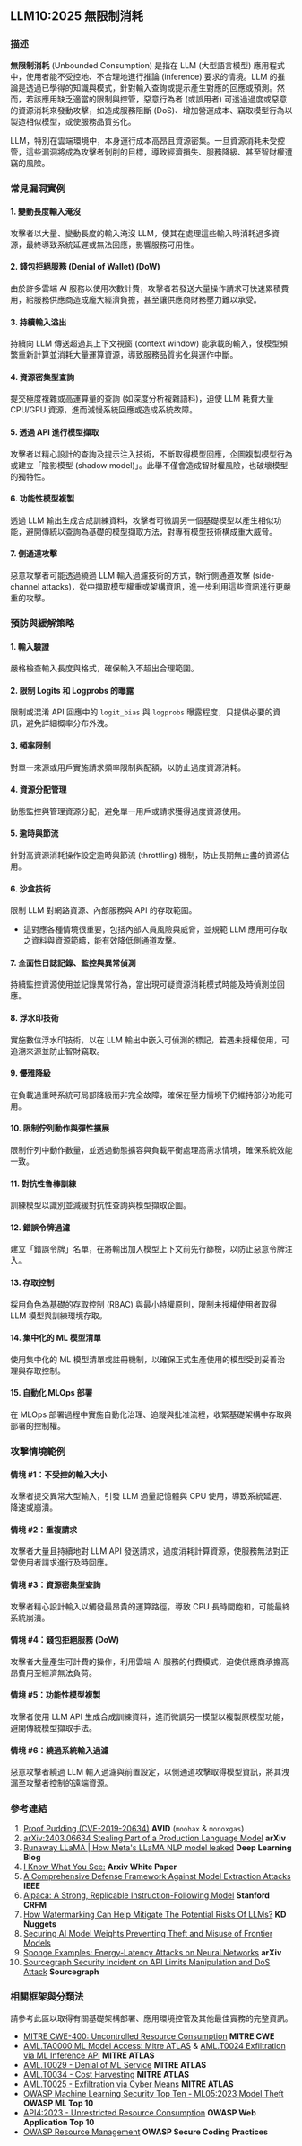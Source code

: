 ## LLM10:2025 無限制消耗

### 描述

**無限制消耗** (Unbounded Consumption) 是指在 LLM (大型語言模型) 應用程式中，使用者能不受控地、不合理地進行推論 (inference) 要求的情境。LLM 的推論是透過已學得的知識與模式，針對輸入查詢或提示產生對應的回應或預測。然而，若該應用缺乏適當的限制與控管，惡意行為者 (或誤用者) 可透過過度或惡意的資源消耗來發動攻擊，如造成服務阻斷 (DoS)、增加營運成本、竊取模型行為以製造相似模型，或使服務品質劣化。

LLM，特別在雲端環境中，本身運行成本高昂且資源密集。一旦資源消耗未受控管，這些漏洞將成為攻擊者剝削的目標，導致經濟損失、服務降級、甚至智財權遭竊的風險。

### 常見漏洞實例

#### 1. 變動長度輸入淹沒
攻擊者以大量、變動長度的輸入淹沒 LLM，使其在處理這些輸入時消耗過多資源，最終導致系統延遲或無法回應，影響服務可用性。

#### 2. 錢包拒絕服務 (Denial of Wallet) (DoW)
由於許多雲端 AI 服務以使用次數計費，攻擊者若發送大量操作請求可快速累積費用，給服務供應商造成龐大經濟負擔，甚至讓供應商財務壓力難以承受。

#### 3. 持續輸入溢出
持續向 LLM 傳送超過其上下文視窗 (context window) 能承載的輸入，使模型頻繁重新計算並消耗大量運算資源，導致服務品質劣化與運作中斷。

#### 4. 資源密集型查詢
提交極度複雜或高運算量的查詢 (如深度分析複雜語料)，迫使 LLM 耗費大量 CPU/GPU 資源，進而減慢系統回應或造成系統故障。

#### 5. 透過 API 進行模型擷取
攻擊者以精心設計的查詢及提示注入技術，不斷取得模型回應，企圖複製模型行為或建立「陰影模型 (shadow model)」。此舉不僅會造成智財權風險，也破壞模型的獨特性。

#### 6. 功能性模型複製
透過 LLM 輸出生成合成訓練資料，攻擊者可微調另一個基礎模型以產生相似功能，避開傳統以查詢為基礎的模型擷取方法，對專有模型技術構成重大威脅。

#### 7. 側通道攻擊
惡意攻擊者可能透過繞過 LLM 輸入過濾技術的方式，執行側通道攻擊 (side-channel attacks)，從中擷取模型權重或架構資訊，進一步利用這些資訊進行更嚴重的攻擊。

### 預防與緩解策略

#### 1. 輸入驗證
嚴格檢查輸入長度與格式，確保輸入不超出合理範圍。

#### 2. 限制 Logits 和 Logprobs 的曝露
限制或混淆 API 回應中的 `logit_bias` 與 `logprobs` 曝露程度，只提供必要的資訊，避免詳細概率分布外洩。

#### 3. 頻率限制
對單一來源或用戶實施請求頻率限制與配額，以防止過度資源消耗。

#### 4. 資源分配管理
動態監控與管理資源分配，避免單一用戶或請求獲得過度資源使用。

#### 5. 逾時與節流
針對高資源消耗操作設定逾時與節流 (throttling) 機制，防止長期無止盡的資源佔用。

#### 6. 沙盒技術
限制 LLM 對網路資源、內部服務與 API 的存取範圍。
- 這對應各種情境很重要，包括內部人員風險與威脅，並規範 LLM 應用可存取之資料與資源範疇，能有效降低側通道攻擊。

#### 7. 全面性日誌記錄、監控與異常偵測
持續監控資源使用並記錄異常行為，當出現可疑資源消耗模式時能及時偵測並回應。

#### 8. 浮水印技術
實施數位浮水印技術，以在 LLM 輸出中嵌入可偵測的標記，若遇未授權使用，可追溯來源並防止智財竊取。

#### 9. 優雅降級
在負載過重時系統可局部降級而非完全故障，確保在壓力情境下仍維持部分功能可用。

#### 10. 限制佇列動作與彈性擴展
限制佇列中動作數量，並透過動態擴容與負載平衡處理高需求情境，確保系統效能一致。

#### 11. 對抗性魯棒訓練
訓練模型以識別並減緩對抗性查詢與模型擷取企圖。

#### 12. 錯誤令牌過濾
建立「錯誤令牌」名單，在將輸出加入模型上下文前先行篩檢，以防止惡意令牌注入。

#### 13. 存取控制
採用角色為基礎的存取控制 (RBAC) 與最小特權原則，限制未授權使用者取得 LLM 模型與訓練環境存取。

#### 14. 集中化的 ML 模型清單
使用集中化的 ML 模型清單或註冊機制，以確保正式生產使用的模型受到妥善治理與存取控制。

#### 15. 自動化 MLOps 部署
在 MLOps 部署過程中實施自動化治理、追蹤與批准流程，收緊基礎架構中存取與部署的控制權。

### 攻擊情境範例

#### 情境 #1：不受控的輸入大小
攻擊者提交異常大型輸入，引發 LLM 過量記憶體與 CPU 使用，導致系統延遲、降速或崩潰。

#### 情境 #2：重複請求
攻擊者大量且持續地對 LLM API 發送請求，過度消耗計算資源，使服務無法對正常使用者請求進行及時回應。

#### 情境 #3：資源密集型查詢
攻擊者精心設計輸入以觸發最昂貴的運算路徑，導致 CPU 長時間飽和，可能最終系統崩潰。

#### 情境 #4：錢包拒絕服務 (DoW)
攻擊者大量產生可計費的操作，利用雲端 AI 服務的付費模式，迫使供應商承擔高昂費用至經濟無法負荷。

#### 情境 #5：功能性模型複製
攻擊者使用 LLM API 生成合成訓練資料，進而微調另一模型以複製原模型功能，避開傳統模型擷取手法。

#### 情境 #6：繞過系統輸入過濾
惡意攻擊者繞過 LLM 輸入過濾與前置設定，以側通道攻擊取得模型資訊，將其洩漏至攻擊者控制的遠端資源。

### 參考連結

1. [Proof Pudding (CVE-2019-20634)](https://avidml.org/database/avid-2023-v009/) **AVID** (`moohax` & `monoxgas`)
2. [arXiv:2403.06634 Stealing Part of a Production Language Model](https://arxiv.org/abs/2403.06634) **arXiv**
3. [Runaway LLaMA | How Meta's LLaMA NLP model leaked](https://www.deeplearning.ai/the-batch/how-metas-llama-nlp-model-leaked/) **Deep Learning Blog**
4. [I Know What You See:](https://arxiv.org/pdf/1803.05847.pdf) **Arxiv White Paper**
5. [A Comprehensive Defense Framework Against Model Extraction Attacks](https://ieeexplore.ieee.org/document/10080996) **IEEE**
6. [Alpaca: A Strong, Replicable Instruction-Following Model](https://crfm.stanford.edu/2023/03/13/alpaca.html) **Stanford CRFM**
7. [How Watermarking Can Help Mitigate The Potential Risks Of LLMs?](https://www.kdnuggets.com/2023/03/watermarking-help-mitigate-potential-risks-llms.html) **KD Nuggets**
8. [Securing AI Model Weights Preventing Theft and Misuse of Frontier Models](https://www.rand.org/content/dam/rand/pubs/research_reports/RRA2800/RRA2849-1/RAND_RRA2849-1.pdf)
9. [Sponge Examples: Energy-Latency Attacks on Neural Networks](https://arxiv.org/abs/2006.03463) **arXiv**
10. [Sourcegraph Security Incident on API Limits Manipulation and DoS Attack](https://about.sourcegraph.com/blog/security-update-august-2023) **Sourcegraph**

### 相關框架與分類法

請參考此區以取得有關基礎架構部署、應用環境控管及其他最佳實務的完整資訊。

- [MITRE CWE-400: Uncontrolled Resource Consumption](https://cwe.mitre.org/data/definitions/400.html) **MITRE CWE**
- [AML.TA0000 ML Model Access: Mitre ATLAS](https://atlas.mitre.org/tactics/AML.TA0000) & [AML.T0024 Exfiltration via ML Inference API](https://atlas.mitre.org/techniques/AML.T0024) **MITRE ATLAS**
- [AML.T0029 - Denial of ML Service](https://atlas.mitre.org/techniques/AML.T0029) **MITRE ATLAS**
- [AML.T0034 - Cost Harvesting](https://atlas.mitre.org/techniques/AML.T0034) **MITRE ATLAS**
- [AML.T0025 - Exfiltration via Cyber Means](https://atlas.mitre.org/techniques/AML.T0025) **MITRE ATLAS**
- [OWASP Machine Learning Security Top Ten - ML05:2023 Model Theft](https://owasp.org/www-project-machine-learning-security-top-10/docs/ML05_2023-Model_Theft.html) **OWASP ML Top 10**
- [API4:2023 - Unrestricted Resource Consumption](https://owasp.org/API-Security/editions/2023/en/0xa4-unrestricted-resource-consumption/) **OWASP Web Application Top 10**
- [OWASP Resource Management](https://owasp.org/www-project-secure-coding-practices-quick-reference-guide/) **OWASP Secure Coding Practices**
